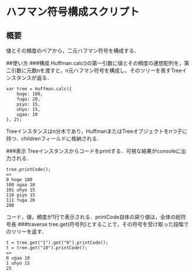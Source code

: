 # ハフマン符号構成スクリプト

## 概要
値とその頻度のペアから，二元ハフマン符号を構成する．

##使い方
###構成
Huffman.calc()の第一引数に値とその頻度の連想配列を，第二引数に元数nを渡すと，n元ハフマン符号を構成し，そのツリーを表すTreeインスタンスが返る．

	var tree = Huffman.calc({
		hoge: 100,
		fuga: 20,
		piyo: 15,
		uhyo: 15,
		ugaa: 10
	}, 2);

Treeインスタンスはn分木であり，HuffmanまたはTreeオブジェクトをnつ子に持つ．childrenフィールドに格納される．

###表示
Treeインスタンスからコードをprintする．可視な結果がconsoleに出力される．

	tree.printCode();
	=>
	0 hoge 100
	100 ugaa 10
	101 uhyo 15
	110 piyo 15
	111 fuga 20
	280

コード，値，頻度が1行で表示される．printCode自体の戻り値は，全体の総符号長
###traverse
tree.get(符号列)とすることで，その符号を受け取った段階でのツリーを返す．

	t = tree.get("1").get("0").printCode();
	t = tree.get("10").printCode();
	=>
	0 ugaa 10
	1 uhyo 15
	25
